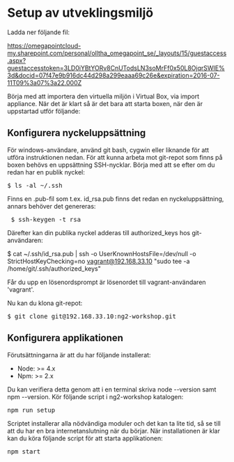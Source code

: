 # Setup av utveklingsmiljö
Ladda ner följande fil:

https://omegapointcloud-my.sharepoint.com/personal/olltha_omegapoint_se/_layouts/15/guestaccess.aspx?guestaccesstoken=3LD0iYBtYORv8CnUTodsLN3soMrFf0x50L8OjqrSWIE%3d&docid=07f47e9b916dc44d298a299eaaa69c26e&expiration=2016-07-11T09%3a07%3a22.000Z

Börja med att importera den virtuella miljön i Virtual Box, via import appliance.
När det är klart så är det bara att starta boxen, när den är uppstartad utför följande:

## Konfigurera nyckeluppsättning
För windows-användare, använd git bash, cygwin eller liknande för att utföra instruktionen nedan.
För att kunna arbeta mot git-repot som finns på boxen behövs en uppsättning SSH-nycklar. Börja med att se efter om du redan har en publik nyckel:

<pre>$ ls -al ~/.ssh</pre>

Finns en .pub-fil som t.ex. id_rsa.pub finns det redan en nyckeluppsättning, annars behöver det genereras:

<pre> $ ssh-keygen -t rsa </pre>

Därefter kan din publika nyckel adderas till authorized_keys hos git-användaren:

$ cat ~/.ssh/id_rsa.pub | ssh -o UserKnownHostsFile=/dev/null -o StrictHostKeyChecking=no vagrant@192.168.33.10 "sudo tee -a /home/git/.ssh/authorized_keys"

Får du upp en lösenordsprompt är lösenordet till vagrant-användaren 'vagrant'.

Nu kan du klona git-repot:

<pre>$ git clone git@192.168.33.10:ng2-workshop.git</pre>

## Konfigurera applikationen
Förutsättningarna är att du har följande installerat:

<ul>
  <li>
  Node: >= 4.x
  </li>
  <li>
  Npm: >= 2.x
  </li>
</ul>
Du kan verifiera detta genom att i en terminal skriva node --version samt npm --version.
Kör följande script i ng2-workshop katalogen:
<pre>npm run setup</pre>
Scriptet installerar alla nödvändiga moduler och det kan ta lite tid, så se till att du har en bra internetanslutning när du börjar.
När installationen är klar kan du köra följande script för att starta applikationen:
<pre>npm start</pre>
